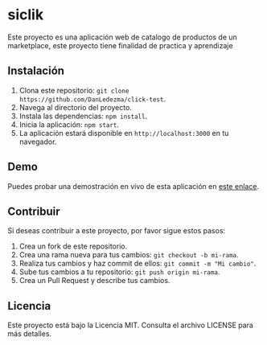 # siclik
Este proyecto es una aplicación web de catalogo de productos de un marketplace, este proyecto tiene finalidad de practica y aprendizaje

## Instalación
1. Clona este repositorio: `git clone https://github.com/DanLedezma/click-test`.
2. Navega al directorio del proyecto.
3. Instala las dependencias: `npm install`.
4. Inicia la aplicación: `npm start`.
5. La aplicación estará disponible en `http://localhost:3000` en tu navegador.

## Demo

Puedes probar una demostración en vivo de esta aplicación en [este enlace](https://inspiring-dango-fa4b36.netlify.app).

## Contribuir

Si deseas contribuir a este proyecto, por favor sigue estos pasos:

1. Crea un fork de este repositorio.
2. Crea una rama nueva para tus cambios: `git checkout -b mi-rama`.
3. Realiza tus cambios y haz commit de ellos: `git commit -m "Mi cambio"`.
4. Sube tus cambios a tu repositorio: `git push origin mi-rama`.
5. Crea un Pull Request y describe tus cambios.

## Licencia
Este proyecto está bajo la Licencia MIT. Consulta el archivo LICENSE para más detalles.
